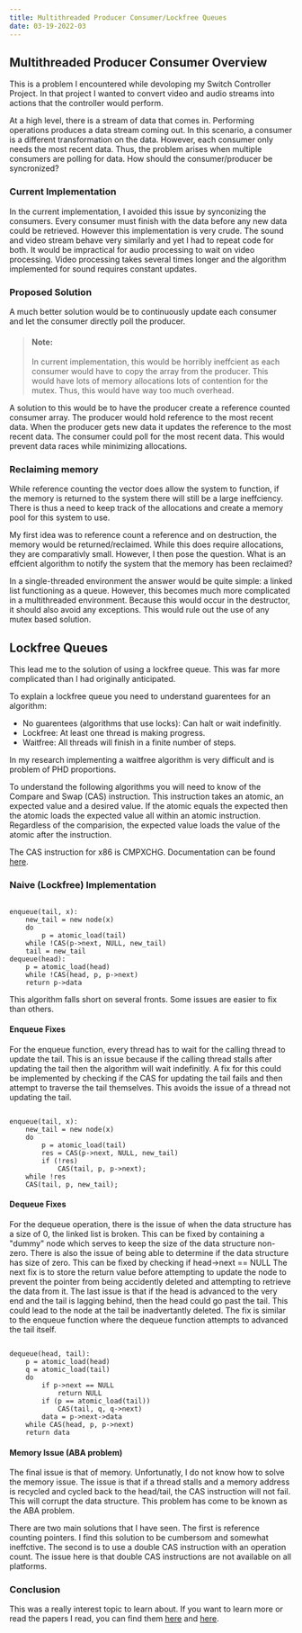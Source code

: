 ```yaml
---
title: Multithreaded Producer Consumer/Lockfree Queues
date: 03-19-2022-03
---
```


## Multithreaded Producer Consumer Overview

This is a problem I encountered while devoloping my Switch Controller Project.
In that project I wanted to convert video and audio streams
into actions that the controller would perform.

At a high level, there is a stream of data that comes in.
Performing operations produces a data stream coming out.
In this scenario, a consumer is a different transformation on the data.
However, each consumer only needs the most recent data.
Thus, the problem arises when multiple consumers are polling for data.
How should the consumer/producer be syncronized?

### Current Implementation

In the current implementation, I avoided this issue by synconizing the consumers.
Every consumer must finish with the data before any new data could be retrieved.
However this implementation is very crude.
The sound and video stream behave very similarly and yet I had to repeat code for both.
It would be impractical for audio processing to wait on video processing.
Video processing takes several times longer and the algorithm implemented for sound
requires constant updates.

### Proposed Solution

A much better solution would be to continuously update each consumer and
let the consumer directly poll the producer.

> #### Note:
>
> In current implementation, this would be horribly ineffcient as each consumer would have to copy the
> array from the producer.
> This would have lots of memory allocations lots of contention for the mutex.
> Thus, this would have way too much overhead.

A solution to this would be to have the producer create a reference counted consumer array.
The producer would hold reference to the most recent data.
When the producer gets new data it updates the reference to the most recent data.
The consumer could poll for the most recent data.
This would prevent data races while minimizing allocations.

### Reclaiming memory

While reference counting the vector does allow the system to function,
if the memory is returned to the system there will still be a large ineffciency.
There is thus a need to keep track of the allocations and create a memory pool
for this system to use.

My first idea was to reference count a reference and on destruction,
the memory would be returned/reclaimed. While this does require allocations, they are comparativly small.
However, I then pose the question. What is an effcient algorithm to
notify the system that the memory has been reclaimed?

In a single-threaded environment the answer would be quite simple: a linked list functioning as a queue.
However, this becomes much more complicated in a multithreaded environment.
Because this would occur in the destructor, it should also avoid any exceptions.
This would rule out the use of any mutex based solution.

## Lockfree Queues

This lead me to the solution of using a lockfree queue.
This was far more complicated than I had originally anticipated.

To explain a lockfree queue you need to understand guarentees for an algorithm:

- No guarentees (algorithms that use locks): Can halt or wait indefinitly.
- Lockfree: At least one thread is making progress.
- Waitfree: All threads will finish in a finite number of steps.

In my research implementing a waitfree algorithm is very difficult and is problem of PHD proportions.

To understand the following algorithms you will need to know of the
Compare and Swap (CAS) instruction. This instruction takes an atomic, an expected value
and a desired value. If the atomic equals the expected then the atomic loads the expected value
all within an atomic instruction. Regardless of the comparision, the expected value loads the
value of the atomic after the instruction.

The CAS instruction for x86 is CMPXCHG.
Documentation can be found [here](https://c9x.me/x86/html/file_module_x86_id_41.html).

### Naive (Lockfree) Implementation

<pre><code>
enqueue(tail, x):
    new_tail = new node(x)
    do
        p = atomic_load(tail)
    while !CAS(p->next, NULL, new_tail)
    tail = new_tail
dequeue(head):
    p = atomic_load(head)
    while !CAS(head, p, p->next)
    return p->data
</code></pre>

This algorithm falls short on several fronts. Some issues are easier to fix than others.

#### Enqueue Fixes

For the enqueue function, every thread has to wait for the calling thread to update the tail.
This is an issue because if the calling thread stalls after updating the tail then the algorithm will
wait indefinitly. A fix for this could be implemented by checking if the CAS for updating the tail fails
and then attempt to traverse the tail themselves. This avoids the issue of a thread not
updating the tail.

<pre><code>
enqueue(tail, x):
    new_tail = new node(x)
    do
        p = atomic_load(tail)
        res = CAS(p->next, NULL, new_tail)
        if (!res)
            CAS(tail, p, p->next);
    while !res
    CAS(tail, p, new_tail);
</code></pre>

#### Dequeue Fixes

For the dequeue operation, there is the issue of when the data structure has a size of 0,
the linked list is broken. This can be fixed by containing a "dummy" node which serves to
keep the size of the data structure non-zero. There is also the issue of being able to
determine if the data structure has size of zero. This can be fixed by checking if head->next == NULL
The next fix is to store the return value before attempting to update the node to prevent the pointer
from being accidently deleted and attempting to retrieve the data from it. The last issue is that if
the head is advanced to the very end and the tail is lagging behind, then the head could go past the tail.
This could lead to the node at the tail be inadvertantly deleted. The fix is similar to the enqueue
function where the dequeue function attempts to advanced the tail itself.

<pre><code>
dequeue(head, tail):
    p = atomic_load(head)
    q = atomic_load(tail)
    do
        if p->next == NULL
            return NULL
        if (p == atomic_load(tail))
            CAS(tail, q, q->next)
        data = p->next->data
    while CAS(head, p, p->next)
    return data
</code></pre>

#### Memory Issue (ABA problem)

The final issue is that of memory. Unfortunatly, I do not know how to solve
the memory issue. The issue is that if a thread stalls and a memory address is
recycled and cycled back to the head/tail, the CAS instruction will not fail.
This will corrupt the data structure. This problem has come to be known as the ABA problem.

There are two main solutions that I have seen. The first is reference counting pointers.
I find this solution to be cumbersom and somewhat ineffctive.
The second is to use a double CAS instruction with an operation count.
The issue here is that double CAS instructions are not available on all platforms.

### Conclusion

This was a really interest topic to learn about.
If you want to learn more or read the papers I read, you can find them
[here](https://citeseerx.ist.psu.edu/viewdoc/download?doi=10.1.1.53.8674&rep=rep1&type=pdf)
and
[here](https://www.cs.rochester.edu/~scott/papers/1996_PODC_queues.pdf).
